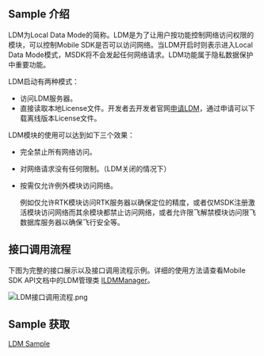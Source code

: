## Sample 介绍

LDM为Local Data Mode的简称。LDM是为了让用户按功能控制网络访问权限的模块，可以控制Mobile SDK是否可以访问网络。当LDM开启时则表示进入Local Data Mode模式，MSDK将不会发起任何网络请求。LDM功能属于隐私数据保护中重要功能。

LDM启动有两种模式：

* 访问LDM服务器。
* 直接读取本地License文件。开发者去开发者官网[申请LDM](https://developer.dji.com/cn/user/ldm/)，通过申请可以下载离线版本License文件。

LDM模块的使用可以达到如下三个效果：

* 完全禁止所有网络访问。

* 对网络请求没有任何限制。（LDM关闭的情况下）

* 按需仅允许例外模块访问网络。

  例如仅允许RTK模块访问RTK服务器以确保定位的精度，或者仅MSDK注册激活模块访问网络而其余模块都禁止访问网络，或者允许限飞解禁模块访问限飞数据库服务器以确保飞行安全等。

## 接口调用流程

下图为完整的接口展示以及接口调用流程示例。详细的使用方法请查看Mobile SDK API文档中的LDM管理类 [ILDMManager](https://developer.dji.com/cn/api-reference-v5/android-api/Components/ILDMManager/ILDMManager.html)。 

![LDM接口调用流程.png](https://terra-1-g.djicdn.com/84f990b0bbd145e6a3930de0c55d3b2b/admin/doc/18b8c281-f9c0-4ab5-8220-3bfb71533405.png)


## Sample 获取

[LDM Sample](https://github.com/dji-sdk/Mobile-SDK-Android-V5/tree/dev-sdk-main/SampleCode-V5/android-sdk-v5-sample/src/main/java/dji/sampleV5/aircraft)
